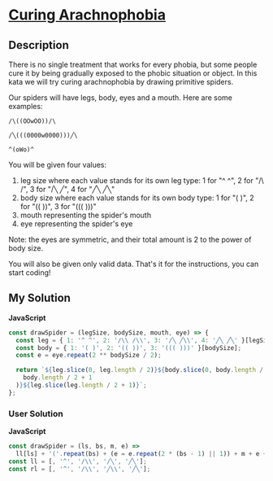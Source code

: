 # [Curing Arachnophobia](https://www.codewars.com/kata/5bc73331797b005d18000255)

## Description

There is no single treatment that works for every phobia, but some people cure it by being gradually exposed to the phobic situation or object. In this kata we will try curing arachnophobia by drawing primitive spiders.

Our spiders will have legs, body, eyes and a mouth. Here are some examples:

```
/\((OOwOO))/\

/╲(((0000w0000)))╱\

^(oWo)^
```

You will be given four values:

1. leg size where each value stands for its own leg type: 1 for "^ ^", 2 for "/\ /\", 3 for "/╲ ╱\", 4 for "╱╲ ╱╲"
2. body size where each value stands for its own body type: 1 for "( )", 2 for "(( ))", 3 for "((( )))"
3. mouth representing the spider's mouth
4. eye representing the spider's eye

Note: the eyes are symmetric, and their total amount is 2 to the power of body size.

You will also be given only valid data. That's it for the instructions, you can start coding!

## My Solution

**JavaScript**

```js
const drawSpider = (legSize, bodySize, mouth, eye) => {
  const leg = { 1: '^ ^', 2: '/\\ /\\', 3: '/╲ ╱\\', 4: '╱╲ ╱╲' }[legSize];
  const body = { 1: '( )', 2: '(( ))', 3: '((( )))' }[bodySize];
  const e = eye.repeat(2 ** bodySize / 2);

  return `${leg.slice(0, leg.length / 2)}${body.slice(0, body.length / 2)}${e}${mouth}${e}${body.slice(
    body.length / 2 + 1
  )}${leg.slice(leg.length / 2 + 1)}`;
};
```

### User Solution

**JavaScript**

```js
const drawSpider = (ls, bs, m, e) =>
  ll[ls] + '('.repeat(bs) + (e = e.repeat(2 * (bs - 1) || 1)) + m + e + ')'.repeat(bs) + rl[ls];
const ll = [, '^', '/\\', '/╲', '╱╲'];
const rl = [, '^', '/\\', '╱\\', '╱╲'];
```
